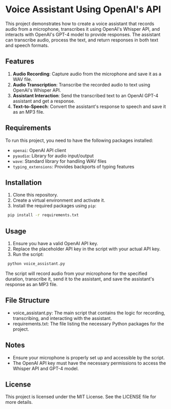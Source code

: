 # Voice Assistant Using OpenAI's API

This project demonstrates how to create a voice assistant that records audio from a microphone, transcribes it using OpenAI's Whisper API, and interacts with OpenAI's GPT-4 model to provide responses. The assistant can transcribe audio, process the text, and return responses in both text and speech formats.

## Features

1. **Audio Recording**: Capture audio from the microphone and save it as a WAV file.
2. **Audio Transcription**: Transcribe the recorded audio to text using OpenAI's Whisper API.
3. **Assistant Interaction**: Send the transcribed text to an OpenAI GPT-4 assistant and get a response.
4. **Text-to-Speech**: Convert the assistant's response to speech and save it as an MP3 file.

## Requirements

To run this project, you need to have the following packages installed:

- `openai`: OpenAI API client
- `pyaudio`: Library for audio input/output
- `wave`: Standard library for handling WAV files
- `typing_extensions`: Provides backports of typing features

## Installation

1. Clone this repository.
2. Create a virtual environment and activate it.
3. Install the required packages using `pip`:

  ```bash
   pip install -r requirements.txt
  ```
## Usage
1. Ensure you have a valid OpenAI API key.
2. Replace the placeholder API key in the script with your actual API key.
3. Run the script:

  ```bash
   python voice_assistant.py
  ```

The script will record audio from your microphone for the specified duration, transcribe it, send it to the assistant, and save the assistant's response as an MP3 file.

## File Structure
- voice_assistant.py: The main script that contains the logic for recording, transcribing, and interacting with the assistant.
- requirements.txt: The file listing the necessary Python packages for the project.
## Notes
- Ensure your microphone is properly set up and accessible by the script.
- The OpenAI API key must have the necessary permissions to access the Whisper API and GPT-4 model.

## License
This project is licensed under the MIT License. See the LICENSE file for more details.